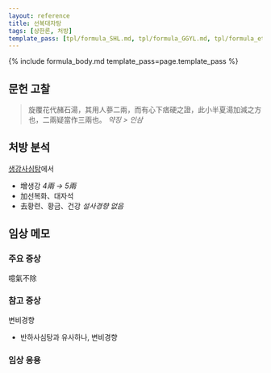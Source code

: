 ```yaml
---
layout: reference
title: 선복대자탕
tags: [상한론, 처방]
template_pass: [tpl/formula_SHL.md, tpl/formula_GGYL.md, tpl/formula_etc.md]
---
```



{% include formula_body.md template_pass=page.template_pass %}

## 문헌 고찰

> 旋覆花代赭石湯，其用人蔘二兩，而有心下痞硬之證，此小半夏湯加減之方也，二兩疑當作三兩也。 _약징 > 인삼_

## 처방 분석

[생강사심탕]({{site.formulaurl}}/생강사심탕)에서
* 增생강 _4兩 → 5兩_
* 加선복화、대자석
* 去황련、황금、건강 _설사경향 없음_

## 임상 메모

### 주요 증상

噫氣不除

### 참고 증상

변비경향
* 반하사심탕과 유사하나, 변비경향

### 임상 응용
